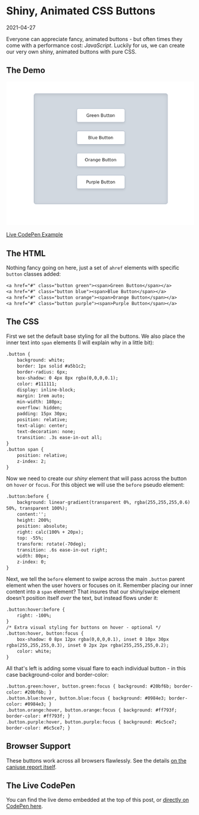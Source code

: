 # Shiny, Animated CSS Buttons

2021-04-27

Everyone can appreciate fancy, animated buttons - but often times they come with a performance cost: *JavaScript*. Luckily for us, we can create our very own shiny, animated buttons with pure CSS.

## The Demo

![Four buttons that shine when hovered](/public/images/shiny-buttons.png)

[Live CodePen Example](https://codepen.io/bradleytaunt/pen/oNBQevj)

## The HTML

Nothing fancy going on here, just a set of `ahref` elements with specific `button` classes added:


    <a href="#" class="button green"><span>Green Button</span></a>
    <a href="#" class="button blue"><span>Blue Button</span></a>
    <a href="#" class="button orange"><span>Orange Button</span></a>
    <a href="#" class="button purple"><span>Purple Button</span></a>


## The CSS

First we set the default base styling for all the buttons. We also place the inner text into `span` elements (I will explain why in a little bit):


    .button {
        background: white;
        border: 1px solid #a5b1c2;
        border-radius: 6px;
        box-shadow: 0 4px 8px rgba(0,0,0,0.1);
        color: #111111;
        display: inline-block;
        margin: 1rem auto;
        min-width: 180px;
        overflow: hidden;
        padding: 15px 30px;
        position: relative;
        text-align: center;
        text-decoration: none;
        transition: .3s ease-in-out all;
    }
    .button span {
        position: relative;
        z-index: 2;
    }


Now we need to create our *shiny* element that will pass across the button on `hover` or `focus`. For this object we will use the `before` pseudo element:


    .button:before {
        background: linear-gradient(transparent 0%, rgba(255,255,255,0.6) 50%, transparent 100%);
        content:'';
        height: 200%;
        position: absolute;
        right: calc(100% + 20px);
        top: -55%;
        transform: rotate(-70deg);
        transition: .6s ease-in-out right;
        width: 80px;
        z-index: 0;
    }


Next, we tell the `before` element to swipe across the main `.button` parent element when the user hovers or focuses on it. Remember placing our inner content into a `span` element? That insures that our shiny/swipe element doesn't position itself *over* the text, but instead flows under it:


    .button:hover:before {
        right: -100%;
    }
    /* Extra visual styling for buttons on hover - optional */
    .button:hover, button:focus {
        box-shadow: 0 8px 12px rgba(0,0,0,0.1), inset 0 10px 30px rgba(255,255,255,0.3), inset 0 2px 2px rgba(255,255,255,0.2);
        color: white;
    }


All that's left is adding some visual flare to each individual button - in this case background-color and border-color:


    .button.green:hover, button.green:focus { background: #20bf6b; border-color: #20bf6b; }
    .button.blue:hover, button.blue:focus { background: #0984e3; border-color: #0984e3; }
    .button.orange:hover, button.orange:focus { background: #ff793f; border-color: #ff793f; }
    .button.purple:hover, button.purple:focus { background: #6c5ce7; border-color: #6c5ce7; }


## Browser Support

These buttons work across all browsers flawlessly. See the details [on the caniuse report itself](https://caniuse.com/css-gencontent).

## The Live CodePen

You can find the live demo embedded at the top of this post, or [directly on CodePen here](https://codepen.io/bradleytaunt/pen/oNBQevj).
